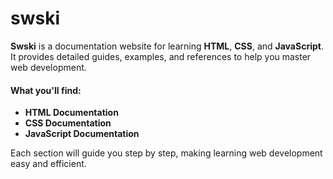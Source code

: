 # swski

**Swski** is a documentation website for learning **HTML**, **CSS**, and **JavaScript**. It provides detailed guides, examples, and references to help you master web development.

#### What you'll find:

* **HTML Documentation**
* **CSS Documentation**
* **JavaScript Documentation**

Each section will guide you step by step, making learning web development easy and efficient.
